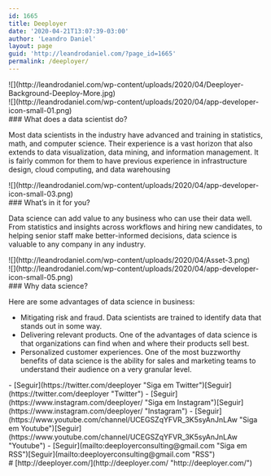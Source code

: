```yaml
---
id: 1665
title: Deeployer
date: '2020-04-21T13:07:39-03:00'
author: 'Leandro Daniel'
layout: page
guid: 'http://leandrodaniel.com/?page_id=1665'
permalink: /deeployer/
---
```


<div class="et_pb_section et_pb_section_17 et_pb_fullwidth_section et_section_regular"><div class="et_pb_module et_pb_fullwidth_image et_pb_fullwidth_image_0"> ![](http://leandrodaniel.com/wp-content/uploads/2020/04/Deeployer-Background-Deeploy-More.jpg)</div></div><div class="et_pb_section et_pb_section_18 et_section_regular"><div class="et_pb_row et_pb_row_9"><div class="et_pb_column et_pb_column_1_3 et_pb_column_13  et_pb_css_mix_blend_mode_passthrough"><div class="et_pb_module et_pb_image et_pb_image_0"> <span class="et_pb_image_wrap ">![](http://leandrodaniel.com/wp-content/uploads/2020/04/app-developer-icon-small-01.png)</span></div><div class="et_pb_module et_pb_text et_pb_text_5  et_pb_text_align_right et_pb_bg_layout_light"><div class="et_pb_text_inner">### What does a data scientist do?

Most data scientists in the industry have advanced and training in statistics, math, and computer science. Their experience is a vast horizon that also extends to data visualization, data mining, and information management. It is fairly common for them to have previous experience in infrastructure design, cloud computing, and data warehousing

</div></div><div class="et_pb_module et_pb_image et_pb_image_1"> <span class="et_pb_image_wrap ">![](http://leandrodaniel.com/wp-content/uploads/2020/04/app-developer-icon-small-03.png)</span></div><div class="et_pb_module et_pb_text et_pb_text_6  et_pb_text_align_right et_pb_bg_layout_light"><div class="et_pb_text_inner"><div class="col-lg-6 order-lg-1"><div class="p-5">### What’s in it for you?

Data science can add value to any business who can use their data well. From statistics and insights across workflows and hiring new candidates, to helping senior staff make better-informed decisions, data science is valuable to any company in any industry.

</div></div></div> </div></div><div class="et_pb_column et_pb_column_1_3 et_pb_column_14  et_pb_css_mix_blend_mode_passthrough"><div class="et_pb_module et_pb_image et_pb_image_2 et_animated et-waypoint"> <span class="et_pb_image_wrap ">![](http://leandrodaniel.com/wp-content/uploads/2020/04/Asset-3.png)</span> </div></div><div class="et_pb_column et_pb_column_1_3 et_pb_column_15  et_pb_css_mix_blend_mode_passthrough et-last-child"><div class="et_pb_module et_pb_image et_pb_image_3"> <span class="et_pb_image_wrap ">![](http://leandrodaniel.com/wp-content/uploads/2020/04/app-developer-icon-small-05.png)</span></div><div class="et_pb_module et_pb_text et_pb_text_7  et_pb_text_align_left et_pb_bg_layout_light"><div class="et_pb_text_inner">### Why data science?

Here are some advantages of data science in business:

- Mitigating risk and fraud. Data scientists are trained to identify data that stands out in some way.
- Delivering relevant products. One of the advantages of data science is that organizations can find when and where their products sell best.
- Personalized customer experiences. One of the most buzzworthy benefits of data science is the ability for sales and marketing teams to understand their audience on a very granular level.

</div> </div> </div></div><div class="et_pb_row et_pb_row_10"><div class="et_pb_column et_pb_column_4_4 et_pb_column_16  et_pb_css_mix_blend_mode_passthrough et-last-child">- [<span aria-hidden="true" class="et_pb_social_media_follow_network_name">Seguir</span>](https://twitter.com/deeployer "Siga em Twitter")[Seguir](https://twitter.com/deeployer "Twitter")
- [<span aria-hidden="true" class="et_pb_social_media_follow_network_name">Seguir</span>](https://www.instagram.com/deeployer/ "Siga em Instagram")[Seguir](https://www.instagram.com/deeployer/ "Instagram")
- [<span aria-hidden="true" class="et_pb_social_media_follow_network_name">Seguir</span>](https://www.youtube.com/channel/UCEGSZqYFVR_3K5syAnJnLAw "Siga em Youtube")[Seguir](https://www.youtube.com/channel/UCEGSZqYFVR_3K5syAnJnLAw "Youtube")
- [<span aria-hidden="true" class="et_pb_social_media_follow_network_name">Seguir</span>](mailto:deeployerconsulting@gmail.com "Siga em RSS")[Seguir](mailto:deeployerconsulting@gmail.com "RSS")
 
</div></div><div class="et_pb_row et_pb_row_11"><div class="et_pb_column et_pb_column_4_4 et_pb_column_17  et_pb_css_mix_blend_mode_passthrough et-last-child"><div class="et_pb_module et_pb_text et_pb_text_8 et_clickable  et_pb_text_align_left et_pb_bg_layout_light"><div class="et_pb_text_inner"># [http://deeployer.com/](http://deeployer.com/ "http://deeployer.com/")

</div> </div> </div> </div></div>